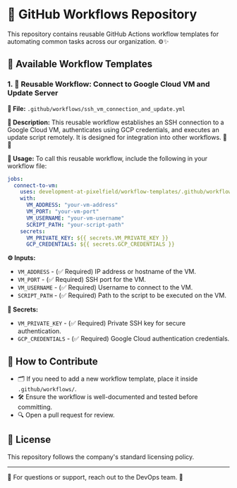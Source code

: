 # 🚀 GitHub Workflows Repository

This repository contains reusable GitHub Actions workflow templates for automating common tasks across our organization. ⚙️✨

## 📌 Available Workflow Templates

### 1. 🔁 Reusable Workflow: Connect to Google Cloud VM and Update Server
**📂 File:** `.github/workflows/ssh_vm_connection_and_update.yml`

**📝 Description:**
This reusable workflow establishes an SSH connection to a Google Cloud VM, authenticates using GCP credentials, and executes an update script remotely. It is designed for integration into other workflows. 🔄🔐

**🚀 Usage:**
To call this reusable workflow, include the following in your workflow file:

```yaml
jobs:
  connect-to-vm:
    uses: development-at-pixelfield/workflow-templates/.github/workflows/ssh_vm_connection_and_update.yml@main
    with:
      VM_ADDRESS: "your-vm-address"
      VM_PORT: "your-vm-port"
      VM_USERNAME: "your-vm-username"
      SCRIPT_PATH: "your-script-path"
    secrets:
      VM_PRIVATE_KEY: ${{ secrets.VM_PRIVATE_KEY }}
      GCP_CREDENTIALS: ${{ secrets.GCP_CREDENTIALS }}
```

**⚙️ Inputs:**
- `VM_ADDRESS` - (✅ Required) IP address or hostname of the VM.
- `VM_PORT` - (✅ Required) SSH port for the VM.
- `VM_USERNAME` - (✅ Required) Username to connect to the VM.
- `SCRIPT_PATH` - (✅ Required) Path to the script to be executed on the VM.

**🔑 Secrets:**
- `VM_PRIVATE_KEY` - (✅ Required) Private SSH key for secure authentication.
- `GCP_CREDENTIALS` - (✅ Required) Google Cloud authentication credentials.

## 🤝 How to Contribute
- 🗂️ If you need to add a new workflow template, place it inside `.github/workflows/`.
- 🛠️ Ensure the workflow is well-documented and tested before committing.
- 🔍 Open a pull request for review.

## 📜 License
This repository follows the company's standard licensing policy.

---
💬 For questions or support, reach out to the DevOps team. 🚀

